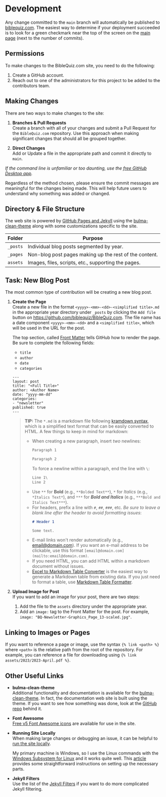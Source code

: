 # Development
Any change committed to the `main` branch will automatically be published to [biblequiz.com](https://biblequiz.com/). The easiest way to determine if your deployment succeeded is to look for a green checkmark near the top of the screen on the [main page](https://github.com/biblequiz/BibleQuiz.com) (next to the number of commits).

## Permissions

To make changes to the BibleQuiz.com site, you need to do the following:
1. Create a GitHub account.
2. Reach out to one of the administrators for this project to be added to the contributors team.

## Making Changes
There are two ways to make changes to the site:

1. **Branches & Pull Requests**\
Create a branch with all of your changes and submit a Pull Request for the `BibleQuiz.com` repository. Use this approach when making significant changes that should all be grouped together.

2. **Direct Changes**\
Add or Update a file in the appropriate path and commit it directly to `main`.

*If the command line is unfamiliar or too daunting, use the [free GitHub Desktop app](https://desktop.github.com/).*

Regardless of the method chosen, please ensure the commit messages are meaningful for the changes being made. This will help future users to understand why something was added or changed.

## Directory & File Structure

The web site is powered by [GitHub Pages and Jekyll](https://docs.github.com/en/pages/setting-up-a-github-pages-site-with-jekyll/about-github-pages-and-jekyll) using the [bulma-clean-theme](http://www.csrhymes.com/bulma-clean-theme/) along with some customizations specific to the site.

| Folder   | Purpose                                                |
|----------|--------------------------------------------------------|
| `_posts` | Individual blog posts segmented by year.               |
| `_pages` | Non-blog post pages making up the rest of the content. |
| `assets` | Images, files, scripts, etc., supporting the pages.    |

## Task: New Blog Post
The most common type of contribution will be creating a new blog post.

1. **Create the Page**\
    Create a new file in the format `<yyyy>-<mm>-<dd>-<simplified title>.md` in the appropriate year directory under `_posts` by clicking the `Add file` button on https://github.com/biblequiz/BibleQuiz.com. The file name has a date component `<yyyy>-<mm>-<dd>` and a `<simplified title>`, which will be used in the URL for the post.

    The top section, called [Front Matter](https://jekyllrb.com/docs/front-matter/) tells GitHub how to render the page. Be sure to complete the following fields:
    * `title`
    * `author`
    * `date`
    * `categories`

    ```
    ---
    layout: post
    title: "<Full Title>"
    author: <Author Name>
    date: "yyyy-mm-dd"
    categories: 
    - "newsletter"
    published: true
    ---
    ```

    >**TIP:** The `*.md` is a markdown file following [kramdown syntax](https://kramdown.gettalong.org/syntax.html), which is a simplified text format that can be easily converted to HTML. A few things to keep in mind for markdown:
    >* When creating a new paragraph, insert *two* newlines:
    >   ```markdown
    >   Paragraph 1
    >
    >   Paragraph 2
    >   ```
    >   To force a newline within a paragraph, end the line with `\`:
    >   ```markdown
    >   Line 1\
    >   Line 2
    >   ```
    >* Use `**` for **Bold** (e.g., `**Bolded Text**`), `*` for *Italics* (e.g., `*Italics Text*`), and `***` for ***Bold and Italics*** (e.g., `***Bold and Italics Text***`).
    >* For headers, prefix a line with `#`, `##`, `###`, etc. *Be sure to leave a blank line after the header to avoid formatting issues*:
    >   ```markdown
    >   # Header 1
    >   
    >   Some text.
    >   ```
    >* E-mail links won't render automatically (e.g., email@domain.com). If you want an e-mail address to be clickable, use this format `[email@domain.com](mailto:email@domain.com)`.
    >* If you need HTML, you can add HTML within a markdown document without issues.
    >* [Excel to Markdown Table Converter](https://tableconvert.com/excel-to-markdown) is the easiest way to generate a Markdown table from existing data. If you just need to format a table, use [Markdown Table Formatter](http://markdowntable.com).

2. **Upload Image for Post**\
    If you want to add an image for your post, there are two steps:
    1. Add the file to the `assets` directory under the appropriate year.
    2. Add an `image:` tag to the Front Matter for the post. For example, `image: "BQ-Newsletter-Graphics_Page_13-scaled.jpg"`.

## Linking to Images or Pages
If you want to reference a page or image, use the syntax `{% link <path> %}` where `<path>` is the relative path from the root of the repository. For example, you can reference a file for downloading using `{% link assets/2023/2023-April.pdf %}`.

## Other Useful Links

* **bulma-clean-theme**\
Additional functionality and documentation is available for the [bulma-clean-theme](https://bulma.io/documentation/). In fact, the documentation web site is built using the theme. If you want to see how something was done, look at the [GitHub repo](https://github.com/chrisrhymes/bulma-clean-theme) behind it.

* **Font Awesome**\
[Free v5 Font Awesome icons](https://fontawesome.com/v5/search?o=r&m=free) are available for use in the site.

* **Running Site Locally**\
    When making large changes or debugging an issue, it can be helpful to [run the site locally](https://docs.github.com/en/pages/setting-up-a-github-pages-site-with-jekyll/testing-your-github-pages-site-locally-with-jekyll).

    My primary machine is Windows, so I use the Linux commands with the [Windows Subsystem for Linux](https://learn.microsoft.com/en-us/windows/wsl/install) and it works quite well. This [article](https://davemateer.com/2020/10/20/running-jekyll-on-wsl2) provides some straightforward instructions on setting up the necessary parts.

* **Jekyll Filters**\
Use the list of the [Jekyll Filters](https://jekyllrb.com/docs/liquid/filters/#:~:text=You%20can%20use%20Liquid%20binary%20operators%20or%20and,%22item.genre%20%3D%3D%20%27horror%27%20and%20item.language%20%3D%3D%20%27English%27%22%20%7D%7D) if you want to do more complicated Jekyll filtering.

